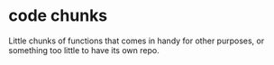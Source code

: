 # code chunks
Little chunks of functions that comes in handy for other purposes, or something too little to have its own repo. 


